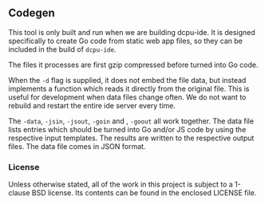## Codegen

This tool is only built and run when we are building dcpu-ide.
It is designed specifically to create Go code from static web app files,
so they can be included in the build of `dcpu-ide`.

The files it processes are first gzip compressed before turned into Go code.

When the `-d` flag is supplied, it does not embed the file data, but instead
implements a function which reads it directly from the original file. This
is useful for development when data files change often. We do not want to
rebuild and restart the entire ide server every time.

The `-data`, `-jsin`, `-jsout`, `-goin` and , `-goout` all work together.
The data file lists entries which should be turned into Go and/or JS code
by using the respective input templates. The results are written to the
respective output files. The data file comes in JSON format.

### License

Unless otherwise stated, all of the work in this project is subject to a
1-clause BSD license. Its contents can be found in the enclosed LICENSE file.

